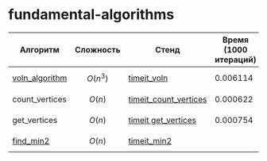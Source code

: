 # fundamental-algorithms

| Алгоритм            | Сложность    | Стенд                 | Время (1000 итераций)     |
|---------------------|--------------|-----------------------|-----------|
| [voln_algorithm](https://github.com/nastya270/tablitsa/blob/main/voln_algorithm.py)      | $$O(n^3)$$     | [timeit_voln](https://github.com/nastya270/tablitsa/blob/main/timeit_voln.py)           | 0.006114  |
| count_vertices      | $$O(n)$$        | [timeit_count_vertices](https://github.com/nastya270/tablitsa/blob/main/timeit_count_vertices.py)  | 0.000622  |
| get_vertices        | $$O(n)$$        | [timeit get_vertices](https://github.com/nastya270/tablitsa/blob/main/timeit_get_vertices.py)    | 0.000754  |
| [find_min2](https://github.com/nastya270/tablitsa/blob/main/find_min2.py)           | $$O(n)$$        | [timeit_min2](https://github.com/nastya270/tablitsa/blob/main/timeit_min2.py)  